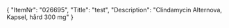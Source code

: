 {
  "ItemNr": "026695",
  "Title": "test",
  "Description": "Clindamycin Alternova, Kapsel, hård 300 mg"
}